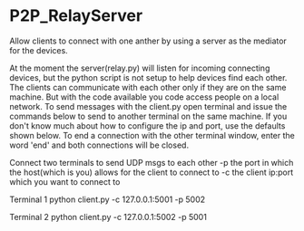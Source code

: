 P2P_RelayServer
===============

Allow clients to connect with one anther by using a server as the mediator for the devices.

At the moment the server(relay.py) will listen for incoming connecting devices, but the python script is not setup to help devices find each other. 
The clients can communicate with each other only if they are on the same machine. But with the code available you code access people on a local network. To send messages with the client.py open terminal and issue the commands below to send to another terminal on the same machine.
If you don't know much about how to configure the ip and port, use the defaults shown below. To end a connection with the other terminal window, enter the word 'end' and both connections will be closed.

Connect two terminals to send UDP msgs to each other
-p the port in which the host(which is you) allows for the client to connect to
-c the client ip:port which you want to connect to

Terminal 1
python client.py -c 127.0.0.1:5001 -p 5002

Terminal 2
python client.py -c 127.0.0.1:5002 -p 5001